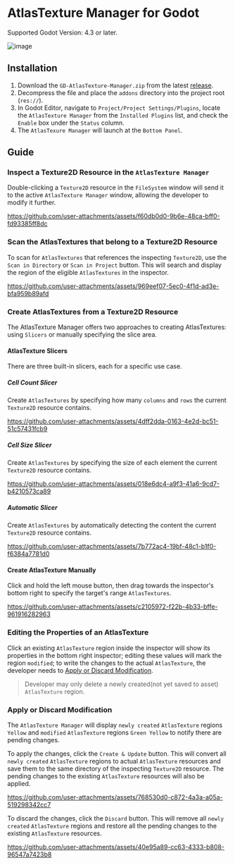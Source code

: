 # AtlasTexture Manager for Godot

Supported Godot Version: 4.3 or later.

![image](https://github.com/user-attachments/assets/ebd07d5c-d287-45e1-9722-8f3cd11d7974)

## Installation

1. Download the `GD-AtlasTexture-Manager.zip` from the latest [release](https://github.com/Delsin-Yu/GD-AtlasTexture-Manager/releases).
2. Decompress the file and place the `addons` directory into the project root (`res://`).
3. In Godot Editor, navigate to `Project/Project Settings/Plugins`, locate the `AtlasTexture Manager` from the `Installed Plugins` list, and check the `Enable` box under the `Status` column.
4. The `AtlasTexure Manager` will launch at the `Bottom Panel`.

## Guide

### Inspect a Texture2D Resource in the `AtlasTexture Manager`

Double-clicking a `Texture2D` resource in the `FileSystem` window will send it to the active `AtlasTexture Manager` window, allowing the developer to modify it further.

https://github.com/user-attachments/assets/f60db0d0-9b6e-48ca-bff0-fd93385ff8dc

### Scan the AtlasTextures that belong to a Texture2D Resource

To scan for `AtlasTextures` that references the inspecting `Texture2D`, use the `Scan in Directory` or `Scan in Project` button. This will search and display the region of the eligible `AtlasTextures` in the inspector.

https://github.com/user-attachments/assets/969eef07-5ec0-4f1d-ad3e-bfa959b89afd

### Create AtlasTextures from a Texture2D Resource

The AtlasTexture Manager offers two approaches to creating AtlasTextures: using `Slicers` or manually specifying the slice area.

#### AtlasTexture Slicers

There are three built-in slicers, each for a specific use case.

##### Cell Count Slicer

Create `AtlasTextures` by specifying how many `columns` and `rows` the current `Texture2D` resource contains.

https://github.com/user-attachments/assets/4dff2dda-0163-4e2d-bc51-51c57431fcb9

##### Cell Size Slicer

Create `AtlasTextures` by specifying the size of each element the current `Texture2D` resource contains.

https://github.com/user-attachments/assets/018e6dc4-a9f3-41a6-9cd7-b4210573ca89

##### Automatic Slicer

Create `AtlasTextures` by automatically detecting the content the current `Texture2D` resource contains.

https://github.com/user-attachments/assets/7b772ac4-19bf-48c1-b1f0-f6384a7781d0

#### Create AtlasTexture Manually

Click and hold the left mouse button, then drag towards the inspector's bottom right to specify the target's range `AtlasTextures`.

https://github.com/user-attachments/assets/c2105972-f22b-4b33-bffe-961916282963

### Editing the Properties of an AtlasTexture

Click an existing `AtlasTexture` region inside the inspector will show its properties in the bottom right inspector; editing these values will mark the region `modified`; to write the changes to the actual `AtlasTexture`, the developer needs to [Apply or Discard Modification](#apply-or-discard-modification).

> Developer may only delete a newly created(not yet saved to asset) `AtlasTexture` region.

### Apply or Discard Modification

The `AtlasTexture Manager` will display `newly created` `AtlasTexture` regions `Yellow` and `modified` `AtlasTexture` regions `Green Yellow` to notify there are pending changes.

To apply the changes, click the `Create & Update` button. This will convert all `newly created` `AtlasTexture` regions to actual `AtlasTexture` resources and save them to the same directory of the inspecting `Texture2D` resource. The pending changes to the existing `AtlasTexture` resources will also be applied.

https://github.com/user-attachments/assets/768530d0-c872-4a3a-a05a-519298342cc7

To discard the changes, click the `Discard` button. This will remove all `newly created` `AtlasTexture` regions and restore all the pending changes to the existing `AtlasTexture` resources.

https://github.com/user-attachments/assets/40e95a89-cc63-4333-b808-96547a7423b8
